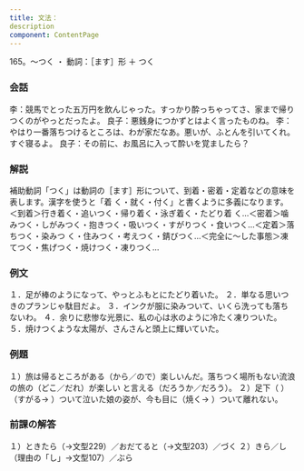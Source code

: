 ```yaml
---
title: 文法：
description
component: ContentPage
---
```



165。～つく ・
動詞：［ます］形 ＋ つく
### 会話
李：競馬でとった五万円を飲んじゃった。すっかり酔っちゃってさ、家まで帰りつくのがやっとだったよ。 良子：悪銭身につかずとはよく言ったものね。
李：やはり一番落ちつけるところは、わが家だなあ。悪いが、ふとんを引いてくれ。すぐ寝るよ。
良子：その前に、お風呂に入って酔いを覚ましたら？
### 解説
補助動詞「つく」は動詞の［ます］形について、到着・密着・定着などの意味を表します。漢字を使うと「着 く・就く・付く」と書くように多義になります。＜到着＞行き着く・追いつく・帰り着く・泳ぎ着く・たどり着 く…＜密着＞噛みつく・しがみつく・抱きつく・吸いつく・すがりつく・食いつく…＜定着＞落ちつく・染みつ く・住みつく・考えつく・錆びつく…＜完全に～した事態＞凍てつく・焦げつく・焼けつく・凍りつく…
### 例文
１．足が棒のようになって、やっとふもとにたどり着いた。
２．単なる思いつきのプランじゃ駄目だよ。
３．インクが服に染みついて、いくら洗っても落ちないわ。
４．余りに悲惨な光景に、私の心は氷のように冷たく凍りついた。
５．焼けつくような太陽が、さんさんと頭上に輝いていた。
### 例題
１）旅は帰るところがある（から／ので）楽しいんだ。落ちつく場所もない流浪の旅の（どこ／だれ）が楽しい と言える（だろうか／だろう）。
２）足下（ ）（すがる→ ）ついて泣いた娘の姿が、今も目に（焼く→ ）ついて離れない。
### 前課の解答
１）ときたら（→文型229）／おだてると（→文型203）／づく
２）きら／し（理由の「し」→文型107）／ぶら

